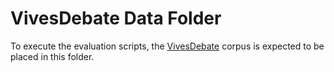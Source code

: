 # VivesDebate Data Folder

To execute the evaluation scripts, the [VivesDebate](https://doi.org/10.5281/zenodo.5920793) corpus is expected to be placed in this folder.
